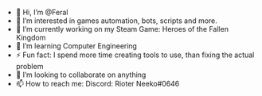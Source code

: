 - 👋 Hi, I’m @Feral
- 👀 I’m interested in games automation, bots, scripts and more.
- 🔭 I’m currently working on my Steam Game: Heroes of the Fallen Kingdom
- 🌱 I’m learning Computer Engineering
- ⚡ Fun fact: I spend more time creating tools to use, than fixing the actual problem
- 💞️ I’m looking to collaborate on anything 
- 📫 How to reach me:
        Discord: Rioter Neeko#0646
<!--
**BP-Feral/BP-Feral** is a ✨ _special_ ✨ repository because its `README.md` (this file) appears on your GitHub profile.
